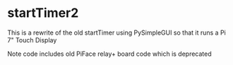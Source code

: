 # startTimer2

This is a rewrite of the old startTimer using PySimpleGUI so that
it runs a Pi 7" Touch Display

Note code includes old PiFace relay+ board code which is deprecated

